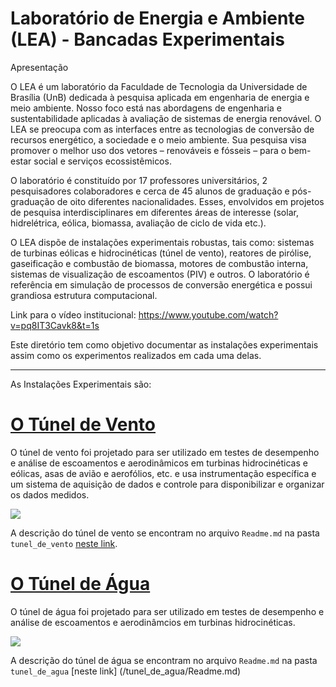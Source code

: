 # Laboratório de Energia e Ambiente (LEA) - Bancadas Experimentais

Apresentação

O LEA é um laboratório da Faculdade de Tecnologia da Universidade de Brasília (UnB) dedicada à pesquisa aplicada em engenharia de energia e meio ambiente. Nosso foco está nas abordagens de engenharia e sustentabilidade aplicadas à avaliação de sistemas de energia renovável. O LEA se preocupa com as interfaces entre as tecnologias de conversão de recursos energético, a sociedade e o meio ambiente. Sua pesquisa visa promover o melhor uso dos vetores – renováveis ​​e fósseis – para o bem-estar social e serviços ecossistêmicos.

O laboratório é constituído por 17 professores universitários, 2 pesquisadores colaboradores e cerca de 45 alunos de graduação e pós-graduação de oito diferentes nacionalidades. Esses, envolvidos em projetos de pesquisa interdisciplinares em diferentes áreas de interesse (solar, hidrelétrica, eólica, biomassa, avaliação de ciclo de vida etc.).

O LEA dispõe de instalações experimentais robustas, tais como: sistemas de turbinas eólicas e hidrocinéticas (túnel de vento), reatores de pirólise, gaseificação e combustão de biomassa, motores de combustão interna, sistemas de visualização de escoamentos (PIV) e outros. O laboratório é referência em simulação de processos de conversão energética e possui grandiosa estrutura computacional.

Link para o vídeo institucional: https://www.youtube.com/watch?v=pq8IT3Cavk8&t=1s

Este diretório tem como objetivo documentar as instalações experimentais assim como os experimentos realizados em cada uma delas.
___

As Instalações Experimentais são:

# [O Túnel de Vento](./tunel_de_vento/Readme.md)

O túnel de vento foi projetado para ser utilizado em testes de desempenho e análise de escoamentos e aerodinâmicos em turbinas hidrocinéticas e eólicas, asas de avião e aerofólios, etc. e usa instrumentação específica e um sistema de aquisição de dados e controle para disponibilizar e organizar os dados medidos.

![](./tunel_de_vento/Imagens/tunel_vento.jpg)

A descrição do túnel de vento se encontram no arquivo `Readme.md`  na pasta `tunel_de_vento` [neste link](./tunel_de_vento/Readme.md).

# [O Túnel de Água](./tunel_de_agua/Readme.md)

O túnel de água foi projetado para ser utilizado em testes de desempenho e análise de escoamentos e aerodinâmcios em turbinas hidrocinéticas.

![](./Túnel%20de%20Água/Imagens/tunel_de_agua.jpg)

A descrição do túnel de água se encontram no arquivo `Readme.md` na pasta `tunel_de_agua`  [neste link] (/tunel_de_agua/Readme.md)